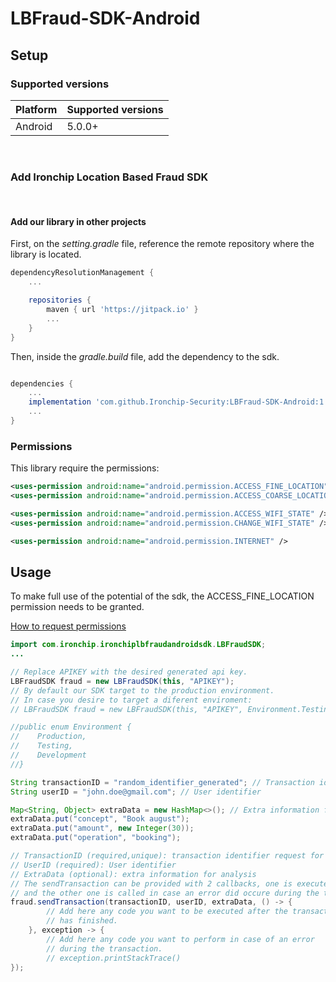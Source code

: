 # LBFraud-SDK-Android

## Setup

### Supported versions
| Platform | Supported versions |
| --- | --- |
| Android | 5.0.0+ |
    
<br>

### Add Ironchip Location Based Fraud SDK

<br>

#### Add our library in other projects

First, on the *setting.gradle* file, reference the remote repository where the library is located. 
``` gradle
dependencyResolutionManagement {
    ...

    repositories {
        maven { url 'https://jitpack.io' }
        ...
    }
}
```

Then, inside the *gradle.build* file, add the dependency to the sdk.
``` gradle

dependencies {
    ...
    implementation 'com.github.Ironchip-Security:LBFraud-SDK-Android:1.2.3'
    ...
}

```

### Permissions
This library require the permissions:

``` xml
<uses-permission android:name="android.permission.ACCESS_FINE_LOCATION" />
<uses-permission android:name="android.permission.ACCESS_COARSE_LOCATION" />

<uses-permission android:name="android.permission.ACCESS_WIFI_STATE" />
<uses-permission android:name="android.permission.CHANGE_WIFI_STATE" />

<uses-permission android:name="android.permission.INTERNET" />
```


## Usage

To make full use of the potential of the sdk, the ACCESS_FINE_LOCATION permission needs to be granted.

[How to request permissions](https://developer.android.com/training/permissions/requesting)

```java
import com.ironchip.ironchiplbfraudandroidsdk.LBFraudSDK;
...

// Replace APIKEY with the desired generated api key.
LBFraudSDK fraud = new LBFraudSDK(this, "APIKEY");
// By default our SDK target to the production environment.
// In case you desire to target a diferent enviroment:
// LBFraudSDK fraud = new LBFraudSDK(this, "APIKEY", Environment.Testing);

//public enum Environment {
//    Production,
//    Testing,
//    Development
//}

String transactionID = "random_identifier_generated"; // Transaction identifier request for fraud results
String userID = "john.doe@gmail.com"; // User identifier

Map<String, Object> extraData = new HashMap<>(); // Extra information for analysis
extraData.put("concept", "Book august");
extraData.put("amount", new Integer(30));
extraData.put("operation", "booking");

// TransactionID (required,unique): transaction identifier request for fraud results
// UserID (required): User identifier
// ExtraData (optional): extra information for analysis
// The sendTransaction can be provided with 2 callbacks, one is executed when the transaction is finished
// and the other one is called in case an error did occure during the transaction process.
fraud.sendTransaction(transactionID, userID, extraData, () -> {
        // Add here any code you want to be executed after the transaction
        // has finished.
    }, exception -> {
        // Add here any code you want to perform in case of an error
        // during the transaction.
        // exception.printStackTrace()
});
```
